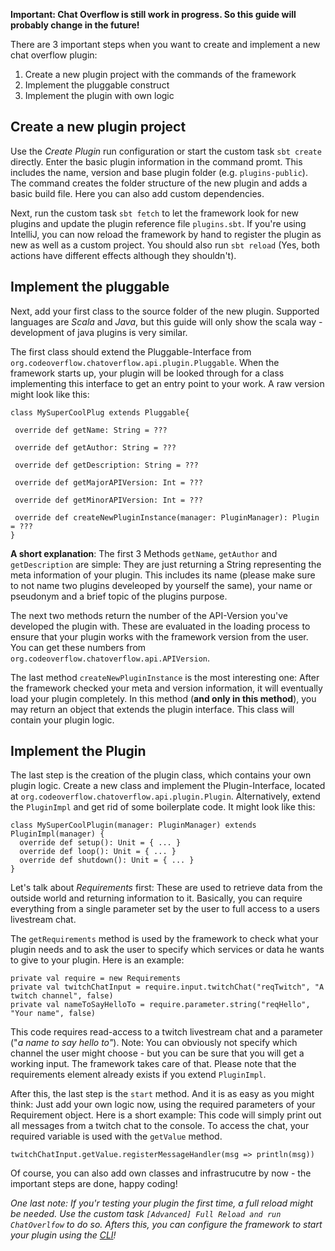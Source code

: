 **Important: Chat Overflow is still work in progress. So this guide will probably change in the future!**

There are 3 important steps when you want to create and implement a new chat overflow plugin:

1. Create a new plugin project with the commands of the framework
2. Implement the pluggable construct
3. Implement the plugin with own logic

## Create a new plugin project

Use the *Create Plugin* run configuration or start the custom task `sbt create` directly. Enter the basic plugin information in the command promt. This includes the name, version and base plugin folder (e.g. `plugins-public`). The command creates the folder structure of the new plugin and adds a basic build file. Here you can also add custom dependencies.

Next, run the custom task `sbt fetch` to let the framework look for new plugins and update the plugin reference file `plugins.sbt`. If you're using IntelliJ, you can now reload the framework by hand to register the plugin as new as well as a custom project. You should also run `sbt reload` (Yes, both actions have different effects although they shouldn't).

## Implement the pluggable

Next, add your first class to the source folder of the new plugin. Supported languages are *Scala* and *Java*, but this guide will only show the scala way - development of java plugins is very similar.

The first class should extend the Pluggable-Interface from `org.codeoverflow.chatoverflow.api.plugin.Pluggable`. When the framework starts up, your plugin will be looked through for a class implementing this interface to get an entry point to your work. A raw version might look like this:

 ```
class MySuperCoolPlug extends Pluggable{

  override def getName: String = ???

  override def getAuthor: String = ???

  override def getDescription: String = ???

  override def getMajorAPIVersion: Int = ???

  override def getMinorAPIVersion: Int = ???

  override def createNewPluginInstance(manager: PluginManager): Plugin = ???
}

 ```

**A short explanation**: The first 3 Methods `getName`, `getAuthor` and `getDescription` are simple: They are just returning a String representing the meta information of your plugin. This includes its name (please make sure to not name two plugins develeoped by yourself the same), your name or pseudonym and a brief topic of the plugins purpose.

The next two methods return the number of the API-Version you've developed the plugin with. These are evaluated in the loading process to ensure that your plugin works with the framework version from the user. You can get these numbers from `org.codeoverflow.chatoverflow.api.APIVersion`.

The last method `createNewPluginInstance` is the most interesting one: After the framework checked your meta and version information, it will eventually load your plugin completely. In this method (**and only in this method**), you may return an object that extends the plugin interface. This class will contain your plugin logic.

## Implement the Plugin

The last step is the creation of the plugin class, which contains your own plugin logic. Create a new class and implement the Plugin-Interface, located at `org.codeoverflow.chatoverflow.api.plugin.Plugin`. Alternatively, extend the `PluginImpl` and get rid of some boilerplate code. It might look like this:

```
class MySuperCoolPlugin(manager: PluginManager) extends PluginImpl(manager) {
  override def setup(): Unit = { ... }
  override def loop(): Unit = { ... }
  override def shutdown(): Unit = { ... }
}
```

Let's talk about *Requirements* first: These are used to retrieve data from the outside world and returning information to it. Basically, you can require everything from a single parameter set by the user to full access to a users livestream chat.

The `getRequirements` method is used by the framework to check what your plugin needs and to ask the user to specify which services or data he wants to give to your plugin. Here is an example:

```
private val require = new Requirements
private val twitchChatInput = require.input.twitchChat("reqTwitch", "A twitch channel", false)
private val nameToSayHelloTo = require.parameter.string("reqHello", "Your name", false)
```

This code requires read-access to a twitch livestream chat and a parameter ("*a name to say hello to"*). Note: You can obviously not specify which channel the user might choose - but you can be sure that you will get a working input. The framework takes care of that. Please note that the requirements element already exists if you extend `PluginImpl`.

After this, the last step is the `start` method. And it is as easy as you might think: Just add your own logic now, using the required parameters of your Requirement object. Here is a short example: This code will simply print out all messages from a twitch chat to the console. To access the chat, your required variable is used with the `getValue` method.

```
twitchChatInput.getValue.registerMessageHandler(msg => println(msg))
```

Of course, you can also add own classes and infrastrucutre by now - the important steps are done, happy coding!

*One last note: If you'r testing your plugin the first time, a full reload might be needed. Use the custom task `[Advanced] Full Reload and run ChatOverlfow` to do so. Afters this, you can configure the framework to start your plugin using the [CLI](usage/Using-the-CLI.md)!*
